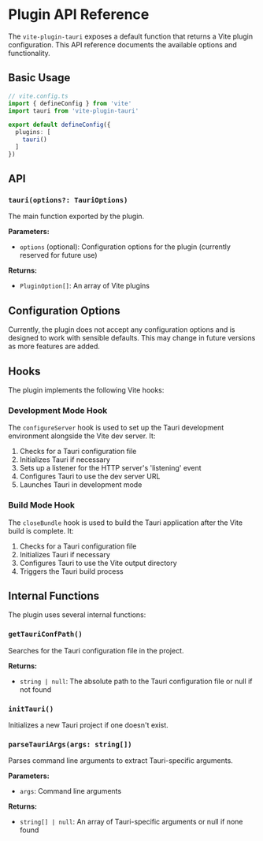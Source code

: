 # Plugin API Reference

The `vite-plugin-tauri` exposes a default function that returns a Vite plugin configuration. This API reference documents the available options and functionality.

## Basic Usage

```ts
// vite.config.ts
import { defineConfig } from 'vite'
import tauri from 'vite-plugin-tauri'

export default defineConfig({
  plugins: [
    tauri()
  ]
})
```

## API

### `tauri(options?: TauriOptions)`

The main function exported by the plugin.

**Parameters:**

- `options` (optional): Configuration options for the plugin (currently reserved for future use)

**Returns:**

- `PluginOption[]`: An array of Vite plugins

## Configuration Options

Currently, the plugin does not accept any configuration options and is designed to work with sensible defaults. This may change in future versions as more features are added.

## Hooks

The plugin implements the following Vite hooks:

### Development Mode Hook

The `configureServer` hook is used to set up the Tauri development environment alongside the Vite dev server. It:

1. Checks for a Tauri configuration file
2. Initializes Tauri if necessary
3. Sets up a listener for the HTTP server's 'listening' event
4. Configures Tauri to use the dev server URL
5. Launches Tauri in development mode

### Build Mode Hook

The `closeBundle` hook is used to build the Tauri application after the Vite build is complete. It:

1. Checks for a Tauri configuration file
2. Initializes Tauri if necessary
3. Configures Tauri to use the Vite output directory
4. Triggers the Tauri build process

## Internal Functions

The plugin uses several internal functions:

### `getTauriConfPath()`

Searches for the Tauri configuration file in the project.

**Returns:**

- `string | null`: The absolute path to the Tauri configuration file or null if not found

### `initTauri()`

Initializes a new Tauri project if one doesn't exist.

### `parseTauriArgs(args: string[])`

Parses command line arguments to extract Tauri-specific arguments.

**Parameters:**

- `args`: Command line arguments

**Returns:**

- `string[] | null`: An array of Tauri-specific arguments or null if none found
